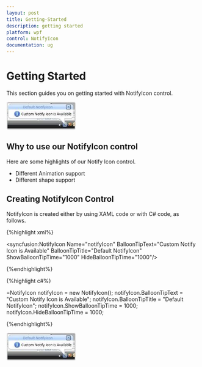 ```yaml
---
layout: post
title: Getting-Started
description: getting started
platform: wpf
control: NotifyIcon
documentation: ug
---
```


# Getting Started

This section guides you on getting started with NotifyIcon control. 

![](Getting-Started_images/Getting-Started_img1.jpeg)



## Why to use our NotifyIcon control

Here are some highlights of our Notify Icon control.

* Different Animation support
* Different shape support


## Creating NotifyIcon Control


NotifyIcon is created either by using XAML code or with C# code, as follows.


{%highlight xml%}



<syncfusion:NotifyIcon Name="notifyIcon" BalloonTipText="Custom Notify 
Icon is Available" BalloonTipTitle="Default NotifyIcon" 
ShowBalloonTipTime="1000" HideBalloonTipTime="1000"/>

{%endhighlight%}

{%highlight c#%}

=NotifyIcon notifyIcon = new NotifyIcon();
notifyIcon.BalloonTipText = "Custom Notify Icon is Available";
notifyIcon.BalloonTipTitle = "Default NotifyIcon";
notifyIcon.ShowBalloonTipTime = 1000;
notifyIcon.HideBalloonTipTime = 1000;

{%endhighlight%}



![](Getting-Started_images/Getting-Started_img2.jpeg)


